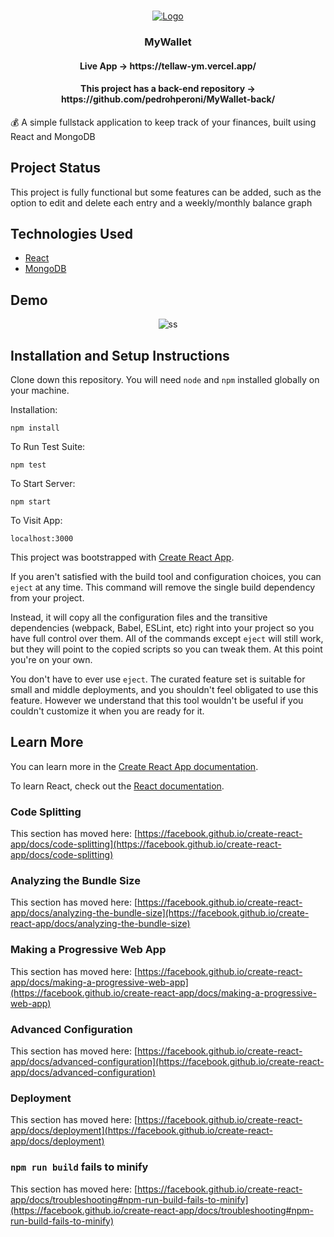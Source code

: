<br />
<p align="center">
  <a href="https://github.com/pedrohperoni/MyWallet-front">
    <img src="https://raw.githubusercontent.com/pedrohperoni/MyWallet-front/main/github/logo.png" alt="Logo">

  </a>
  
  <h3 align="center">MyWallet</h3>
  <h4 align="center">Live App -> https://tellaw-ym.vercel.app/ </h4>
  <h4 align="center">This project has a back-end repository -> https://github.com/pedrohperoni/MyWallet-back/</h4>
  
 💰 A simple fullstack application to keep track of your finances, built using React and MongoDB

## Project Status
This project is fully functional but some features can be added, such as the option to edit and delete each entry and a weekly/monthly balance graph

## Technologies Used

* [React](https://reactjs.org/)
* [MongoDB](https://www.mongodb.com/)


## Demo
<p float="left" align="center">
<img src="https://raw.githubusercontent.com/pedrohperoni/MyWallet-front/main/github/mywallet.gif" alt="ss">
</p>


## Installation and Setup Instructions

Clone down this repository. You will need `node` and `npm` installed globally on your machine.  

Installation:

`npm install`  

To Run Test Suite:  

`npm test`  

To Start Server:

`npm start`  

To Visit App:

`localhost:3000` 

This project was bootstrapped with [Create React App](https://github.com/facebook/create-react-app).

If you aren't satisfied with the build tool and configuration choices, you can `eject` at any time. This command will remove the single build dependency from your project.

Instead, it will copy all the configuration files and the transitive dependencies (webpack, Babel, ESLint, etc) right into your project so you have full control over them. All of the commands except `eject` will still work, but they will point to the copied scripts so you can tweak them. At this point you're on your own.

You don't have to ever use `eject`. The curated feature set is suitable for small and middle deployments, and you shouldn't feel obligated to use this feature. However we understand that this tool wouldn't be useful if you couldn't customize it when you are ready for it.

## Learn More

You can learn more in the [Create React App documentation](https://facebook.github.io/create-react-app/docs/getting-started).

To learn React, check out the [React documentation](https://reactjs.org/).

### Code Splitting

This section has moved here: [https://facebook.github.io/create-react-app/docs/code-splitting](https://facebook.github.io/create-react-app/docs/code-splitting)

### Analyzing the Bundle Size

This section has moved here: [https://facebook.github.io/create-react-app/docs/analyzing-the-bundle-size](https://facebook.github.io/create-react-app/docs/analyzing-the-bundle-size)

### Making a Progressive Web App

This section has moved here: [https://facebook.github.io/create-react-app/docs/making-a-progressive-web-app](https://facebook.github.io/create-react-app/docs/making-a-progressive-web-app)

### Advanced Configuration

This section has moved here: [https://facebook.github.io/create-react-app/docs/advanced-configuration](https://facebook.github.io/create-react-app/docs/advanced-configuration)

### Deployment

This section has moved here: [https://facebook.github.io/create-react-app/docs/deployment](https://facebook.github.io/create-react-app/docs/deployment)

### `npm run build` fails to minify

This section has moved here: [https://facebook.github.io/create-react-app/docs/troubleshooting#npm-run-build-fails-to-minify](https://facebook.github.io/create-react-app/docs/troubleshooting#npm-run-build-fails-to-minify)
